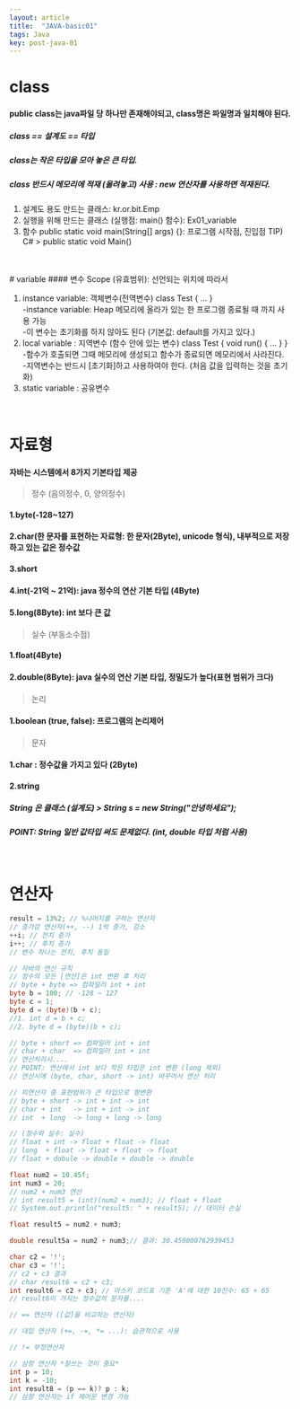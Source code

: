 ```yaml
---
layout: article
title:  "JAVA-basic01"
tags: Java
key: post-java-01
---
```

# class
#### public class는 java파일 당 하나만 존재해야되고, class명은 파일명과 일치해야 된다.
##### class == 설계도 == 타입<br>
##### class는 작은 타입을 모아 놓은 큰 타입.<br>
##### class 반드시 메모리에 적재 (올려놓고) 사용 : new 연산자를 사용하면 적재된다. <br>

1. 설계도 용도 만드는 클래스: kr.or.bit.Emp
2. 실행을 위해 만드는 클래스 (실행점: main() 함수): Ex01_variable
3. 함수 public static void main(String[] args) {}: 프로그램 시작점, 진입점
TIP) C# > public static void Main()
<br>
<br>
# variable
#### 변수 Scope (유효범위): 선언되는 위치에 따라서

1. instance variable: 객체변수(전역변수) class Test { ... }<br>
-instance variable: Heap 메모리에 올라가 있는 한 프로그램 종료될 때 까지 사용 가능<br>
-이 변수는 초기화를 하지 않아도 된다 (기본값: default를 가지고 있다.)
2. local variable   : 지역변수 (함수 안에 있는 변수) class Test { void run() { ... } }<br>
-함수가 호출되면 그때 메모리에 생성되고 함수가 종료되면 메모리에서 사라진다.<br>
-지역변수는 반드시 [초기화]하고 사용하여야 한다. (처음 값을 입력하는 것을 초기화)
3. static variable  : 공유변수
<br>

# 자료형
#### 자바는 시스템에서 8가지 기본타입 제공 
> 정수 (음의정수, 0, 양의정수)
#### 1.byte(-128~127)
#### 2.char(한 문자를 표현하는 자료형: 한 문자(2Byte), unicode 형식), 내부적으로 저장하고 있는 값은 정수값
#### 3.short
#### 4.int(-21억 ~ 21억): **java 정수의 연산 기본 타입 (4Byte)**
#### 5.long(8Byte): int 보다 큰 값

> 실수 (부동소수점)<br>
#### 1.float(4Byte)
#### 2.double(8Byte): **java 실수의 연산 기본 타입**, 정밀도가 높다(표현 범위가 크다)
	
> 논리<br>
#### 1.boolean (true, false): 프로그램의 논리제어

> 문자<br>
#### 1.char : 정수값을 가지고 있다 (2Byte)
#### 2.string
##### String 은 클래스 (설계도) > String s = new String("안녕하세요");
##### POINT: String 일반 값타입 써도 문제없다. (int, double 타입 처럼 사용)
<br>

# 연산자
~~~java
result = 13%2; // %나머지를 구하는 연산자
// 증가감 연산자(++, --) 1씩 증가, 감소
++i; // 전치 증가
i++; // 후치 증가
// 변수 하나는 전치, 후치 동일

// 자바의 연산 규칙
// 정수의 모든 [연산]은 int 변환 후 처리
// byte + byte => 컴파일러 int + int
byte b = 100; // -128 ~ 127
byte c = 1;
byte d = (byte)(b + c);
//1. int d = b + c;
//2. byte d = (byte)(b + c);

// byte + short => 컴파일러 int + int
// char + char  => 컴파일러 int + int
// 연산처리시....
// POINT: 연산에서 int 보다 작은 타입은 int 변환 (long 제외)
// 연산시에 (byte, char, short -> int) 바꾸어서 연산 처리

// 피연산자 중 표현범위가 큰 타입으로 형변환
// byte + short -> int + int -> int
// char + int   -> int + int -> int
// int  + long  -> long + long -> long

// (정수와 실수: 실수)
// float + int -> float + float -> float
// long  + float -> float + float -> float
// float + dobule -> double + double -> double

float num2 = 10.45f;
int num3 = 20;
// num2 + num3 연산
// int result5 = (int)(num2 + num3); // float + float
// System.out.println("result5: " + result5); // 데이터 손실

float result5 = num2 + num3;

double result5a = num2 + num3;// 결과: 30.450000762939453

char c2 = '!';
char c3 = '!';
// c2 + c3 결과
// char result6 = c2 + c3;
int result6 = c2 + c3; // 아스키 코드표 기준 'A'에 대한 10진수: 65 + 65
// result6이 가지는 정수값의 문자를....

// == 연산자 ([값]을 비교하는 연산자)

// 대입 연산자 (+=, -=, *= ...): 습관적으로 사용

// != 부정연산자

// 삼항 연산자 *잘쓰는 것이 중요*
int p = 10;
int k = -10;
int result8 = (p == k)? p : k;
// 삼항 연산자는 if 제어문 변경 가능
~~~